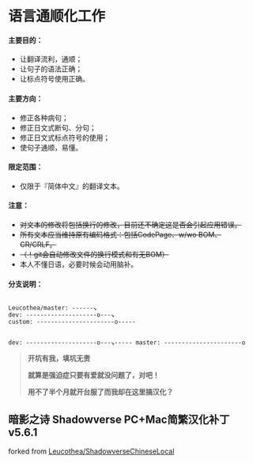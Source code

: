 ﻿语言通顺化工作
======

#### 主要目的：
- 让翻译流利，通顺；
- 让句子的语法正确；
- 让标点符号使用正确。

#### 主要方向：
- 修正各种病句；
- 修正日文式断句、分句；
- 修正日文式标点符号的使用；
- 使句子通顺，易懂。

#### 限定范围：
- 仅限于『简体中文』的翻译文本。

#### 注意：
- <del>对文本的修改将包括换行的修改，目前还不确定这是否会引起应用错误。</del>
- <del>所有文本应当维持原有编码格式：包括CodePage、w/wo BOM、CR/CRLF。</del>
- <del>（！git会自动修改文件的换行模式和有无BOM）</del>
- 本人不懂日语，必要时候会动用脑补。

#### 分支说明：
<code>
Leucothea/master: ------↘
dev: --------------------o---↘
custom: ----------------------o-----

dev: --------------------o---↘-----
master: ----------------------o
</code>



> __开坑有我，填坑无责__
>
> __就算是强迫症只要有爱就没问题了，对吧！__
>
> __用不了半个月就开台服了而我却在这里搞汉化？__



暗影之诗 Shadowverse PC+Mac简繁汉化补丁 v5.6.1
------
forked from [Leucothea/ShadowverseChineseLocal](https://github.com/Leucothea/ShadowverseChineseLocal)
